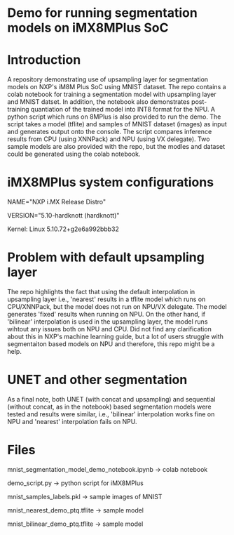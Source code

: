 # Demo for running segmentation models on iMX8MPlus SoC
# Introduction
A repository demonstrating use of upsampling layer for segmentation models on NXP's iM8M Plus SoC using MNIST dataset. The repo contains a colab notebook for training
a segmentation model with upsampling layer and MNIST datset. In addition, the notebook also demonstrates post-training quantiation of the trained model into INT8 format
for the NPU. A python script which runs on 8MPlus is also provided to run the demo. The script takes a model (tflite) and samples of MNIST dataset (images) as input
and generates output onto the console. The script compares inference results from CPU (using XNNPack) and NPU (using VX delegate). Two sample models are also provided with the repo,
but the modles and dataset could be generated using the colab notebook.

# iMX8MPlus system configurations

NAME="NXP i.MX Release Distro"

VERSION="5.10-hardknott (hardknott)"

Kernel: Linux 5.10.72+g2e6a992bbb32

# Problem with default upsampling layer
The repo highlights the fact that using the default interpolation in upsampling layer i.e., 'nearest' results in a tflite model which runs on CPU/XNNPack, but the model does not run
on NPU/VX delegate. The model generates 'fixed' results when running on NPU. On the other hand, if 'bilinear' interpolation is used in the upsampling layer, the model runs wihtout any
issues both on NPU and CPU. Did not find any clarification about this in NXP's machine learning guide, but a lot of users struggle with segmentaiton based models on NPU and therefore,
this repo might be a help.

# UNET and other segmentation
As a final note, both UNET (with concat and upsampling) and sequential (without concat, as in the notebook) based segmentation models were tested and results were similar, i.e., 
'bilinear' interpolation works fine on NPU and 'nearest' interpolation fails on NPU.

# Files
mnist_segmentation_model_demo_notebook.ipynb  ->  colab notebook  

demo_script.py                                ->  python script for iMX8MPlus

mnist_samples_labels.pkl                      ->  sample images of MNIST

mnist_nearest_demo_ptq.tflite                 ->  sample model

mnist_bilinear_demo_ptq.tflite                ->  sample model

